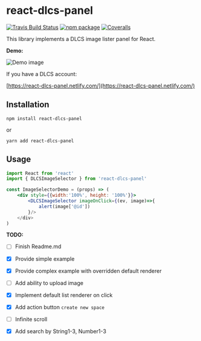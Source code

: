 # react-dlcs-panel

[![Travis Build Status][build-badge]][build]
[![npm package][npm-badge]][npm]
[![Coveralls][coveralls-badge]][coveralls]

This library implements a DLCS image lister panel for React.

**Demo:**

![Demo image](https://adam-digirati.github.io/react-dlcs-panel_v0_1_demo.gif)

If you have a DLCS account:

[https://react-dlcs-panel.netlify.com/](https://react-dlcs-panel.netlify.com/)


## Installation

```
npm install react-dlcs-panel
```

or 

```
yarn add react-dlcs-panel
```

## Usage

```jsx
import React from 'react'
import { DLCSImageSelector } from 'react-dlcs-panel'

const ImageSelectorDemo = (props) => (
    <div style={{width:'100%', height: '100%'}}>
        <DLCSImageSelector imageOnClick={(ev, image)=>{ 
            alert(image['@id'])
        }/>
    </div>
)
```


**TODO:**

- [ ] Finish Readme.md
- [x] Provide simple example
- [x] Provide complex example with overridden default renderer
- [ ] Add ability to upload image
- [x] Implement default list renderer on click
- [x] Add action button `create new space`
- [ ] Infinite scroll
- [x] Add search by String1-3, Number1-3


[build-badge]: https://travis-ci.com/digirati-co-uk/react-dlcs-panel.svg?token=Jte42dszspRtC2NURDp5&branch=master
[build]: https://travis-ci.com/digirati-co-uk/react-dlcs-panel

[npm-badge]: https://img.shields.io/npm/v/npm-package.png?style=flat-square
[npm]: https://www.npmjs.org/package/npm-package

[coveralls-badge]: https://img.shields.io/coveralls/user/repo/master.png?style=flat-square
[coveralls]: https://coveralls.io/github/user/repo
